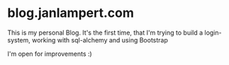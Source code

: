 # blog.janlampert.com
This is my personal Blog. It's the first time, that I'm trying to build a login-system, working with sql-alchemy and using Bootstrap

I'm open for improvements :)
